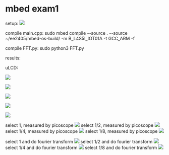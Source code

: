 # mbed exam1
setup:
![](https://i.imgur.com/TWMlw0W.jpg)

compile main.cpp:
sudo mbed compile --source . --source ~/ee2405/mbed-os-build/ -m B_L4S5I_IOT01A -t GCC_ARM -f

compile FFT.py:
sudo python3 FFT.py

results:

uLCD:

![](https://i.imgur.com/LB70fsp.jpg)

![](https://i.imgur.com/KHTLcxZ.jpg)

![](https://i.imgur.com/s6hd3QD.jpg)

![](https://i.imgur.com/FNazBFL.jpg)

![](https://i.imgur.com/7a5f7lY.jpg)

select 1, measured by picoscope
![](https://i.imgur.com/0gRYMrB.png)
select 1/2, measured by picoscope
![](https://i.imgur.com/z0Wy0Jg.png)
select 1/4, measured by picoscope
![](https://i.imgur.com/m11WX4P.png)
select 1/8, measured by picoscope
![](https://i.imgur.com/6djqDne.png)

select 1 and do fourier transform
![](https://i.imgur.com/7UbjwIg.png)
select 1/2 and do fourier transform
![](https://i.imgur.com/vW53lrA.png)
select 1/4 and do fourier transform
![](https://i.imgur.com/g3pjyry.png)
select 1/8 and do fourier transform
![](https://i.imgur.com/epLaER8.png)

